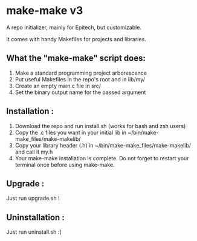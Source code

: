 # make-make v3
A repo initializer, mainly for Epitech, but customizable.

It comes with handy Makefiles for projects and libraries.

## What the "make-make" script does:
1) Make a standard programming project arborescence
2) Put useful Makefiles in the repo's root and in lib/my/
3) Create an empty main.c file in src/
4) Set the binary output name for the passed argument

## Installation :
1) Download the repo and run install.sh (works for bash and zsh users)
2) Copy the .c files you want in your initial lib in ~/bin/make-make_files/make-makelib/
3) Copy your library header (.h) in ~/bin/make-make_files/make-makelib/ and call it my.h
4) Your make-make installation is complete. Do not forget to restart your terminal once before using make-make.

## Upgrade :
Just run upgrade.sh !

## Uninstallation :
Just run uninstall.sh :(